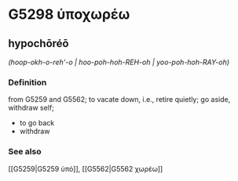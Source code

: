 # G5298 ὑποχωρέω

## hypochōréō

_(hoop-okh-o-reh'-o | hoo-poh-hoh-REH-oh | yoo-poh-hoh-RAY-oh)_

### Definition

from G5259 and G5562; to vacate down, i.e., retire quietly; go aside, withdraw self; 

- to go back
- withdraw

### See also

[[G5259|G5259 ὑπό]], [[G5562|G5562 χωρέω]]
